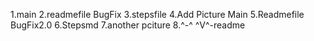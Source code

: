 1.main
2.readmefile
BugFix
3.stepsfile
4.Add Picture
Main
5.Readmefile
BugFix2.0
6.Stepsmd
7.another pciture
8.^-^ ^V^-readme
